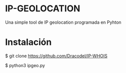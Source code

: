 # IP-GEOLOCATION
Una simple tool de IP geolocation programada en Pyhton

# Instalación
$ git clone https://github.com/Dracodel/IP-WHOIS

$ python3 ipgeo.py
